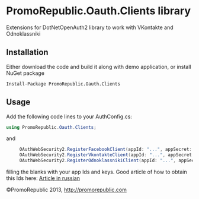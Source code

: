 PromoRepublic.Oauth.Clients library
=====

Extensions for DotNetOpenAuth2 library to work with VKontakte and Odnoklassniki

Installation
------------

Either download the code and build it along with demo application, or install NuGet package

    Install-Package PromoRepublic.Oauth.Clients
    
Usage
-----

Add the following code lines to your AuthConfig.cs:

```csharp
using PromoRepublic.Oauth.Clients;
```

and

```csharp
     OAuthWebSecurity2.RegisterFacebookClient(appId: "...", appSecret: "...");
     OAuthWebSecurity2.RegisterVkontakteClient(appId: "...", appSecret: "...");
     OAuthWebSecurity2.RegisterOdnoklassnikiClient(appId: "...", appSecret: "...", appPublic: "...");
```

filling the blanks with your app Ids and keys. Good article of how to obtain this Ids here: [Article in russian](http://habrahabr.ru/post/145988/)

&copy;PromoRepublic 2013, 
http://promorepublic.com
